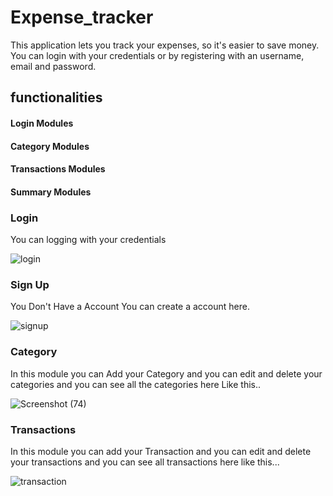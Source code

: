 # Expense_tracker

This application lets you track your expenses, so it's easier to save money.
You can login with your credentials or by registering with an username, email and password.

## functionalities

#### Login Modules

#### Category Modules

#### Transactions Modules

#### Summary Modules

### Login

You can logging with your credentials

![login](https://user-images.githubusercontent.com/91652767/227122723-8791b18d-68f4-4ee5-999e-3858051b8a2f.png)

### Sign Up

You Don't Have a Account You can create a account here.

![signup](https://user-images.githubusercontent.com/91652767/227123517-556f7382-9f75-4c5f-b018-1d5e2b2c4263.png)

### Category

In this module you can Add your Category and you can edit and delete your categories and you can see all the categories here Like this..

![Screenshot (74)](https://user-images.githubusercontent.com/91652767/227125135-624ec796-bc51-48db-b549-90965bb03107.png)

### Transactions

In this module you can add your Transaction and you can edit and delete your transactions and you can see all transactions here like this...

![transaction](https://user-images.githubusercontent.com/91652767/227126489-0ccff627-dcc6-4a4c-8482-7e9e6f146065.png)

